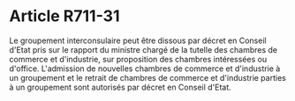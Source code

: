 # Article R711-31

Le groupement interconsulaire peut être dissous par décret en Conseil d'Etat pris sur le rapport du ministre chargé de la tutelle des chambres de commerce et d'industrie, sur proposition des chambres intéressées ou d'office.   L'admission de nouvelles chambres de commerce et d'industrie à un groupement et le retrait de chambres de commerce et d'industrie parties à un groupement sont autorisés par décret en Conseil d'Etat.